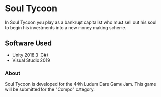 # Soul Tycoon
In Soul Tycoon you play as a bankrupt capitalist who must sell out his soul to begin his investments into a new money making scheme.

## Software Used
* Unity 2018.3 (C#)
* Visual Studio 2019

### About
Soul Tycoon is developed for the 44th Ludum Dare Game Jam. This game will be submitted for the "Compo" category.